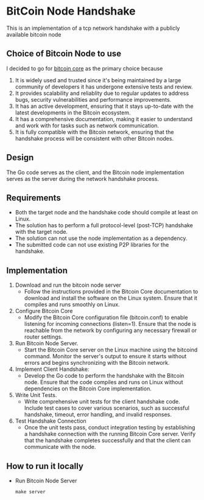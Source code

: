 # BitCoin Node Handshake

This is an implementation of a tcp network handshake with a publicly available bitcoin node

## Choice of Bitcoin Node to use
I decided to go for [bitcoin core](https://github.com/bitcoin/bitcoin) as the primary choice because

1. It is widely used and trusted since it's being maintained by a large community of developers it has undergone extensive tests and review.
2. It provides scalability and reliablity due to regular updates to address bugs, security vulnerabilities and performance improvements.
3. It has an active development, ensuring that it stays up-to-date with the latest developments in the Bitcoin ecosystem.
4. It has a comprehensive documentation, making it easier to understand and work with for tasks such as network communication.
5. It is fully compatible with the Bitcoin network, ensuring that the handshake process will be consistent with other Bitcoin nodes.

## Design
The Go code serves as the client, and the Bitcoin node implementation serves as the server during the network handshake process.

## Requirements
- Both the target node and the handshake code should compile at least on Linux.
- The solution has to perform a full protocol-level (post-TCP) handshake with the target node.
- The solution can not use the node implementation as a dependency.
- The submitted code can not use existing P2P libraries for the handshake.

## Implementation

1. Download and run the bitcoin node server
    - Follow the instructions provided in the Bitcoin Core documentation to download and install the software on the Linux system. Ensure that it compiles and runs smoothly on Linux.
2. Configure Bitcoin Core
    - Modify the Bitcoin Core configuration file (bitcoin.conf) to enable listening for incoming connections (listen=1). Ensure that the node is reachable from the network by configuring any necessary firewall or router settings.
3. Run Bitcoin Node Server.
    - Start the Bitcoin Core server on the Linux machine using the bitcoind command. Monitor the server's output to ensure it starts without errors and begins synchronizing with the Bitcoin network.
4. Implement Client Handshake:
    - Develop the Go code to perform the handshake with the Bitcoin node. Ensure that the code compiles and runs on Linux without dependencies on the Bitcoin Core implementation.
5. Write Unit Tests.
    - Write comprehensive unit tests for the client handshake code. Include test cases to cover various scenarios, such as successful handshake, timeout, error handling, and invalid responses.
6. Test Handshake Connection
    - Once the unit tests pass, conduct integration testing by establishing a handshake connection with the running Bitcoin Core server. Verify that the handshake completes successfully and that the client can communicate with the node.

## How to run it locally
- Run Bitcoin Node Server
    ```
    make server
    ```

